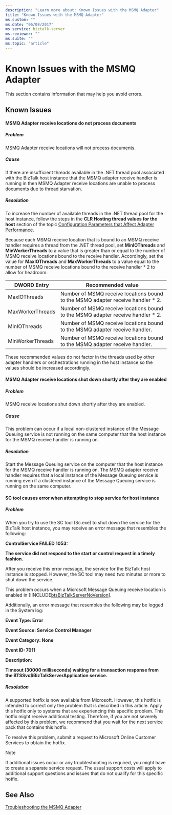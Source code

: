 ```yaml
---
description: "Learn more about: Known Issues with the MSMQ Adapter"
title: "Known Issues with the MSMQ Adapter"
ms.custom: ""
ms.date: "06/08/2017"
ms.service: biztalk-server
ms.reviewer: ""
ms.suite: ""
ms.topic: "article"
---
```

# Known Issues with the MSMQ Adapter
This section contains information that may help you avoid errors.  
  
## Known Issues  
  
#### MSMQ Adapter receive locations do not process documents  
  
##### Problem  
 MSMQ Adapter receive locations will not process documents.  
  
##### Cause  
 If there are insufficient threads available in the .NET thread pool associated with the BizTalk host instance that the MSMQ adapter receive handler is running in then MSMQ Adapter receive locations are unable to process documents due to thread starvation.  
  
##### Resolution  
 To increase the number of available threads in the .NET thread pool for the host instance, follow the steps in the **CLR Hosting thread values for the host** section of the topic [Configuration Parameters that Affect Adapter Performance](../core/configuration-parameters-that-affect-adapter-performance.md).  
  
 Because each MSMQ receive location that is bound to an MSMQ receive handler requires a thread from the .NET thread pool, set **MinIOThreads** and **MinWorkerThreads** to a value that is greater than or equal to the number of MSMQ receive locations bound to the receive handler. Accordingly, set the value for **MaxIOThreads** and **MaxWorkerThreads** to a value equal to the number of MSMQ receive locations bound to the receive handler \* 2 to allow for headroom:  
  
|DWORD Entry|Recommended value|  
|-----------------|-----------------------|  
|MaxIOThreads|Number of MSMQ receive locations bound to the MSMQ adapter receive handler \* 2.|  
|MaxWorkerThreads|Number of MSMQ receive locations bound to the MSMQ adapter receive handler \* 2.|  
|MinIOThreads|Number of MSMQ receive locations bound to the MSMQ adapter receive handler.|  
|MinWorkerThreads|Number of MSMQ receive locations bound to the MSMQ adapter receive handler.|  
  
 These recommended values do not factor in the threads used by other adapter handlers or orchestrations running in the host instance so the values should be increased accordingly.  
  
#### MSMQ Adapter receive locations shut down shortly after they are enabled  
  
##### Problem  
 MSMQ receive locations shut down shortly after they are enabled.  
  
##### Cause  
 This problem can occur if a local non-clustered instance of the Message Queuing service is not running on the same computer that the host instance for the MSMQ receive handler is running on.  
  
##### Resolution  
 Start the Message Queuing service on the computer that the host instance for the MSMQ receive handler is running on. The MSMQ adapter receive handler requires that a local instance of the Message Queuing service is running even if a clustered instance of the Message Queuing service is running on the same computer.  
  
#### SC tool causes error when attempting to stop service for host instance  
  
##### Problem  
 When you try to use the SC tool (Sc.exe) to shut down the service for the BizTalk host instance, you may receive an error message that resembles the following:  
  
 **ControlService FAILED 1053:**  
  
 **The service did not respond to the start or control request in a timely fashion.**  
  
 After you receive this error message, the service for the BizTalk host instance is stopped. However, the SC tool may need two minutes or more to shut down the service.  
  
 This problem occurs when a Microsoft Message Queuing receive location is enabled in [!INCLUDE[btsBizTalkServerNoVersion](../includes/btsbiztalkservernoversion-md.md)].  
  
 Additionally, an error message that resembles the following may be logged in the System log:  
  
 **Event Type: Error**  
  
 **Event Source: Service Control Manager**  
  
 **Event Category: None**  
  
 **Event ID: 7011**  
  
 **Description:**  
  
 **Timeout (30000 milliseconds) waiting for a transaction response from the BTSSvc$BizTalkServerApplication service.**  
  
##### Resolution  
 A supported hotfix is now available from Microsoft. However, this hotfix is intended to correct only the problem that is described in this article. Apply this hotfix only to systems that are experiencing this specific problem. This hotfix might receive additional testing. Therefore, if you are not severely affected by this problem, we recommend that you wait for the next service pack that contains this hotfix.  
  
 To resolve this problem, submit a request to Microsoft Online Customer Services to obtain the hotfix.  
  
> [!NOTE]
>  If additional issues occur or any troubleshooting is required, you might have to create a separate service request. The usual support costs will apply to additional support questions and issues that do not qualify for this specific hotfix.  
  
## See Also  
 [Troubleshooting the MSMQ Adapter](../core/troubleshooting-the-msmq-adapter.md)
